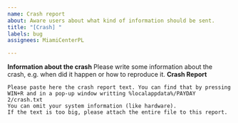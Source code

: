```yaml
---
name: Crash report
about: Aware users about what kind of information should be sent.
title: "[Crash] "
labels: bug
assignees: MiamiCenterPL

---
```


**Information about the crash**
Please write some information about the crash, e.g. when did it happen or how to reproduce it.
**Crash Report**
```
Please paste here the crash report text. You can find that by pressing WIN+R and in a pop-up window writting %localappdata%/PAYDAY 2/crash.txt
You can omit your system information (like hardware).
If the text is too big, please attach the entire file to this report.
```

